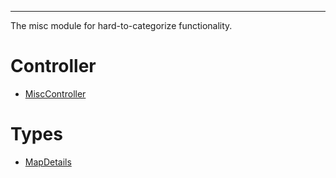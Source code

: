***

The misc module for hard-to-categorize functionality.

# Controller

* [MiscController](Misc/MiscController.md)

# Types

* [MapDetails](Misc/MapDetails.md)
